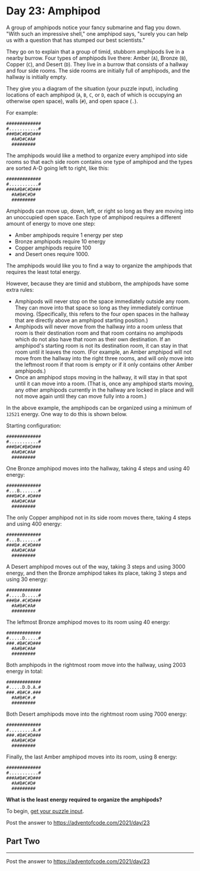 # Day 23: Amphipod

A group of amphipods notice your fancy submarine and flag you down. "With such an impressive shell," one amphipod says, "surely you can help us with a question that has stumped our best scientists."

They go on to explain that a group of timid, stubborn amphipods live in a nearby burrow. Four types of amphipods live there: Amber (`A`), Bronze (`B`), Copper (`C`), and Desert (`D`). They live in a burrow that consists of a hallway and four side rooms. The side rooms are initially full of amphipods, and the hallway is initially empty.

They give you a diagram of the situation (your puzzle input), including locations of each amphipod (`A`, `B`, `C`, or `D`, each of which is occupying an otherwise open space), walls (`#`), and open space (`.`).

For example:

```
#############
#...........#
###B#C#B#D###
  #A#D#C#A#
  #########
```

The amphipods would like a method to organize every amphipod into side rooms so that each side room contains one type of amphipod and the types are sorted A-D going left to right, like this:

```
#############
#...........#
###A#B#C#D###
  #A#B#C#D#
  #########
```

Amphipods can move up, down, left, or right so long as they are moving into an unoccupied open space. Each type of amphipod requires a different amount of energy to move one step:

- Amber amphipods require 1 energy per step
- Bronze amphipods require 10 energy
- Copper amphipods require 100
- and Desert ones require 1000.

The amphipods would like you to find a way to organize the amphipods that requires the least total energy.

However, because they are timid and stubborn, the amphipods have some extra rules:

- Amphipods will never stop on the space immediately outside any room. They can move into that space so long as they immediately continue moving. (Specifically, this refers to the four open spaces in the hallway that are directly above an amphipod starting position.)
- Amphipods will never move from the hallway into a room unless that room is their destination room and that room contains no amphipods which do not also have that room as their own destination. If an amphipod's starting room is not its destination room, it can stay in that room until it leaves the room. (For example, an Amber amphipod will not move from the hallway into the right three rooms, and will only move into the leftmost room if that room is empty or if it only contains other Amber amphipods.)
- Once an amphipod stops moving in the hallway, it will stay in that spot until it can move into a room. (That is, once any amphipod starts moving, any other amphipods currently in the hallway are locked in place and will not move again until they can move fully into a room.)

In the above example, the amphipods can be organized using a minimum of `12521` energy. One way to do this is shown below.

Starting configuration:

```
#############
#...........#
###B#C#B#D###
  #A#D#C#A#
  #########
```

One Bronze amphipod moves into the hallway, taking 4 steps and using 40 energy:

```
#############
#...B.......#
###B#C#.#D###
  #A#D#C#A#
  #########
```

The only Copper amphipod not in its side room moves there, taking 4 steps and using 400 energy:

```
#############
#...B.......#
###B#.#C#D###
  #A#D#C#A#
  #########
```

A Desert amphipod moves out of the way, taking 3 steps and using 3000 energy, and then the Bronze amphipod takes its place, taking 3 steps and using 30 energy:

```
#############
#.....D.....#
###B#.#C#D###
  #A#B#C#A#
  #########
```

The leftmost Bronze amphipod moves to its room using 40 energy:

```
#############
#.....D.....#
###.#B#C#D###
  #A#B#C#A#
  #########
```

Both amphipods in the rightmost room move into the hallway, using 2003 energy in total:

```
#############
#.....D.D.A.#
###.#B#C#.###
  #A#B#C#.#
  #########
```

Both Desert amphipods move into the rightmost room using 7000 energy:

```
#############
#.........A.#
###.#B#C#D###
  #A#B#C#D#
  #########
```

Finally, the last Amber amphipod moves into its room, using 8 energy:

```
#############
#...........#
###A#B#C#D###
  #A#B#C#D#
  #########
```

**What is the least energy required to organize the amphipods?**

To begin, [get your puzzle input](https://adventofcode.com/2021/day/23/input).

Post the answer to https://adventofcode.com/2021/day/23

## Part Two

---

Post the answer to https://adventofcode.com/2021/day/23
